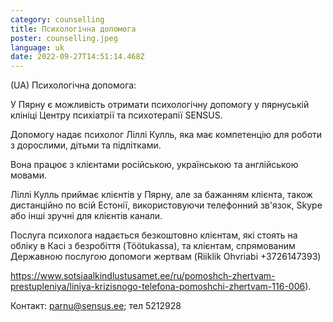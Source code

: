 ```yaml
---
category: counselling
title: Психологічна допомога
poster: counselling.jpeg
language: uk
date: 2022-09-27T14:51:14.468Z
---
```

(UA) Психологічна допомога:

У Пярну є можливість отримати психологічну допомогу у пярнуській клініці Центру психіатрії та психотерапії SENSUS.

Допомогу надає психолог Ліллі Кулль, яка має компетенцію для роботи з дорослими, дітьми та підлітками.

Вона працює з клієнтами російською, українською та англійською мовами.

Ліллі Кулль приймає клієнтів у Пярну, але за бажанням клієнта, також дистанційно по всій Естонії, використовуючи телефонний зв'язок, Skype або інші зручні для клієнтів канали.

Послуга психолога надається безкоштовно клієнтам, які стоять на обліку в Касі з безробіття (Töötukassa), та клієнтам, спрямованим Державною послугою допомоги жертвам (Riiklik Ohvriabi +3726147393)

https://www.sotsiaalkindlustusamet.ee/ru/pomoshch-zhertvam-prestupleniya/liniya-krizisnogo-telefona-pomoshchi-zhertvam-116-006).

Контакт: parnu@sensus.ee; тел 5212928